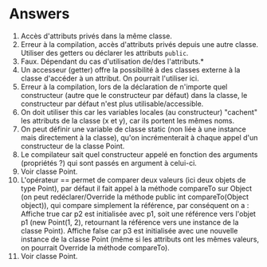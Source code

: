 # Answers

1. Accès d'attributs privés dans la même classe.
2. Erreur à la compilation, accès d'attributs privés depuis une autre classe. Utiliser des getters ou déclarer les attributs `public`.
3. Faux. Dépendant du cas d'utilisation de/des l'attributs.*
4. Un accesseur (getter) offre la possibilité à des classes externe à la classe d'accéder à un attribut. On pourrait l'utiliser ici.
5. Erreur à la compilation, lors de la déclaration de n'importe quel constructeur (autre que le constructeur par défaut) dans la classe, le constructeur par défaut n'est plus utilisable/accessible.
6. On doit utiliser this car les variables locales (au constructeur) "cachent" les attributs de la classe (x et y), car ils portent les mêmes noms.
7. On peut définir une variable de classe static (non liée à une instance mais directement à la classe), qu'on incrémenterait à chaque appel d'un constructeur de la classe Point.
8. Le compilateur sait quel constructeur appelé en fonction des arguments (propriétés ?) qui sont passés en argument à celui-ci.
9. Voir classe Point.
10. L'opérateur == permet de comparer deux valeurs (ici deux objets de type Point), par défaut il fait appel à la méthode compareTo sur Object (on peut redéclarer/Override la méthode public int compareTo(Object object)), qui compare simplement la référence, par conséquent on a :
Affiche true car p2 est initialisée avec p1, soit une référence vers l'objet p1 (new Point(1, 2), retournant la référence vers une instance de la classe Point).
Affiche false car p3 est initialisée avec une nouvelle instance de la classe Point (même si les attributs ont les mêmes valeurs, on pourrait Override la méthode compareTo).
11. Voir classe Point.

